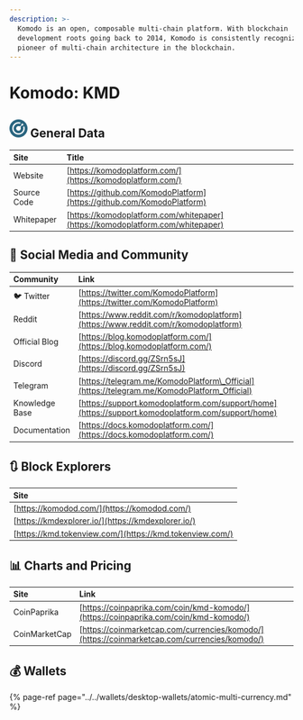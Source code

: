 ```yaml
---
description: >-
  Komodo is an open, composable multi-chain platform. With blockchain
  development roots going back to 2014, Komodo is consistently recognized as a
  pioneer of multi-chain architecture in the blockchain.
---
```


# Komodo: KMD

## ![](../../.gitbook/assets/kmd.png) General Data

| Site | Title |
| :--- | :--- |
| Website | [https://komodoplatform.com/](https://komodoplatform.com/) |
| Source Code | [https://github.com/KomodoPlatform](https://github.com/KomodoPlatform) |
| Whitepaper | [https://komodoplatform.com/whitepaper](https://komodoplatform.com/whitepaper) |

## 🙋 Social Media and Community

| Community | Link |
| :--- | :--- |
| 🐦 Twitter | [https://twitter.com/KomodoPlatform](https://twitter.com/KomodoPlatform) |
| Reddit | [https://www.reddit.com/r/komodoplatform](https://www.reddit.com/r/komodoplatform) |
| Official Blog | [https://blog.komodoplatform.com/](https://blog.komodoplatform.com/) |
| Discord | [https://discord.gg/ZSrn5sJ](https://discord.gg/ZSrn5sJ) |
| Telegram | [https://telegram.me/KomodoPlatform\_Official](https://telegram.me/KomodoPlatform_Official) |
| Knowledge Base | [https://support.komodoplatform.com/support/home](https://support.komodoplatform.com/support/home) |
| Documentation | [https://docs.komodoplatform.com/](https://docs.komodoplatform.com/) |

## 🔃 Block Explorers

| Site |
| :--- |
| [https://komodod.com/](https://komodod.com/) |
| [https://kmdexplorer.io/](https://kmdexplorer.io/) |
| [https://kmd.tokenview.com/](https://kmd.tokenview.com/) |

## 📊 Charts and Pricing

| Site | Link |
| :--- | :--- |
| CoinPaprika | [https://coinpaprika.com/coin/kmd-komodo/](https://coinpaprika.com/coin/kmd-komodo/) |
| CoinMarketCap | [https://coinmarketcap.com/currencies/komodo/](https://coinmarketcap.com/currencies/komodo/) |

## 💰 Wallets

{% page-ref page="../../wallets/desktop-wallets/atomic-multi-currency.md" %}

